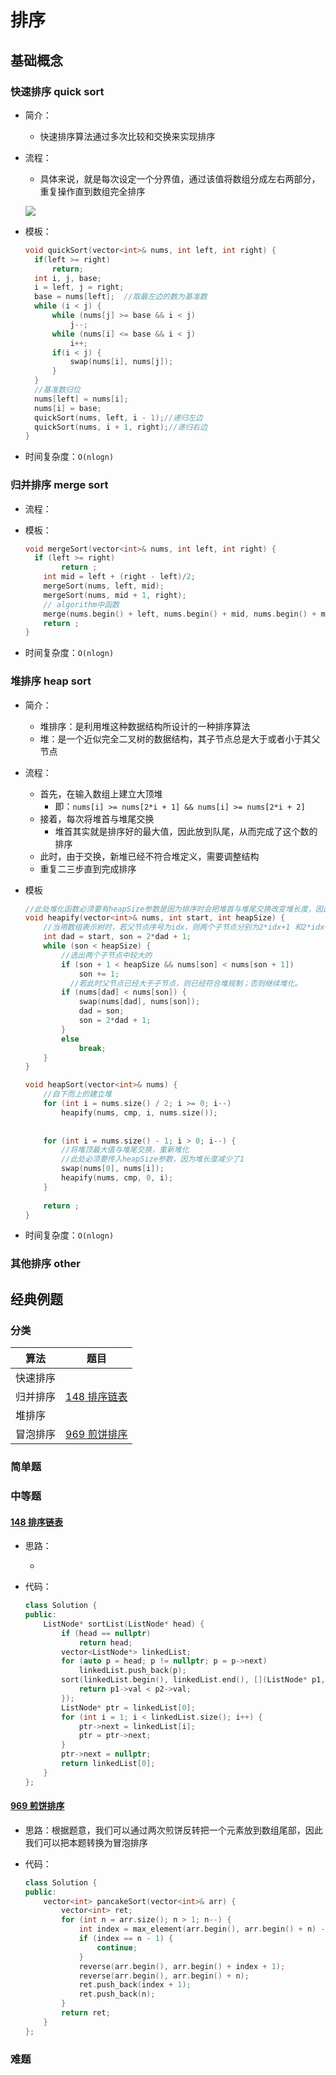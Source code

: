 # 排序

## 基础概念

### 快速排序 quick sort

+ 简介：
  - 快速排序算法通过多次比较和交换来实现排序

+ 流程：

  - 具体来说，就是每次设定一个分界值，通过该值将数组分成左右两部分，重复操作直到数组完全排序

  ![](../img/code_sorting_quicksort.png)

+ 模板：

  ``` c++ 
  void quickSort(vector<int>& nums, int left, int right) {
  	if(left >= right)
  		return;
  	int i, j, base;
  	i = left, j = right;
  	base = nums[left];  //取最左边的数为基准数
  	while (i < j) {
  		while (nums[j] >= base && i < j)
  			j--;
  		while (nums[i] <= base && i < j)
  			i++;
  		if(i < j) {
  			swap(nums[i], nums[j]);
  		}
  	}
  	//基准数归位
  	nums[left] = nums[i];
  	nums[i] = base;
  	quickSort(nums, left, i - 1);//递归左边
  	quickSort(nums, i + 1, right);//递归右边
  }
  ```

+ 时间复杂度：`O(nlogn)`

### 归并排序 merge sort

+ 流程：

+ 模板：

  ``` c++
  void mergeSort(vector<int>& nums, int left, int right) {
  	if (left >= right)
          return ;
      int mid = left + (right - left)/2;
      mergeSort(nums, left, mid);
      mergeSort(nums, mid + 1, right);
      // algorithm中函数
      merge(nums.begin() + left, nums.begin() + mid, nums.begin() + mid + 1, nums.begin() + right, nums.begin() + left);
      return ;
  }
  ```

+ 时间复杂度：`O(nlogn)`

### 堆排序 heap sort

+ 简介：

  - 堆排序：是利用堆这种数据结构所设计的一种排序算法
  - 堆：是一个近似完全二叉树的数据结构，其子节点总是大于或者小于其父节点

+ 流程：

  - 首先，在输入数组上建立大顶堆
    - 即：`nums[i] >= nums[2*i + 1] && nums[i] >= nums[2*i + 2]`
  - 接着，每次将堆首与堆尾交换
    - 堆首其实就是排序好的最大值，因此放到队尾，从而完成了这个数的排序
  - 此时，由于交换，新堆已经不符合堆定义，需要调整结构
  - 重复二三步直到完成排序

+ 模板

  ``` c++
  //此处堆化函数必须要有heapSize参数是因为排序时会把堆首与堆尾交换改变堆长度，因此堆化函数必须传入堆长度
  void heapify(vector<int>& nums, int start, int heapSize) {
      //当用数组表示树时，若父节点序号为idx，则两个子节点分别为2*idx+1 和2*idx+2
      int dad = start, son = 2*dad + 1;
      while (son < heapSize) {
          //选出两个子节点中较大的
          if (son + 1 < heapSize && nums[son] < nums[son + 1])
              son += 1;
         	//若此时父节点已经大于子节点，则已经符合堆规制；否则继续堆化。
          if (nums[dad] < nums[son]) {
              swap(nums[dad], nums[son]);
              dad = son;
              son = 2*dad + 1;
          }
          else
              break;
      }
  }
  
  void heapSort(vector<int>& nums) {
      //自下而上的建立堆
      for (int i = nums.size() / 2; i >= 0; i--)
          heapify(nums, cmp, i, nums.size());
      
      
      for (int i = nums.size() - 1; i > 0; i--) {
          //将堆顶最大值与堆尾交换，重新堆化
          //此处必须要传入heapSize参数，因为堆长度减少了1
          swap(nums[0], nums[i]);
          heapify(nums, cmp, 0, i);
      }
      
      return ;
  }
  ```
  
+ 时间复杂度：`O(nlogn)`

### 其他排序 other

## 经典例题

### 分类

| 算法     | 题目                                                         |
| -------- | ------------------------------------------------------------ |
| 快速排序 |                                                              |
| 归并排序 | [148 排序链表](https://leetcode-cn.com/problems/sort-list/)  |
| 堆排序   |                                                              |
| 冒泡排序 | [969 煎饼排序](https://leetcode-cn.com/problems/pancake-sorting/) |

### 简单题

### 中等题

#### [148 排序链表](https://leetcode-cn.com/problems/sort-list/)

+ 思路：

  - 

+ 代码：

  ``` c++
  class Solution {
  public:
      ListNode* sortList(ListNode* head) {
          if (head == nullptr)
              return head;
          vector<ListNode*> linkedList;
          for (auto p = head; p != nullptr; p = p->next) 
              linkedList.push_back(p);
          sort(linkedList.begin(), linkedList.end(), [](ListNode* p1, ListNode* p2) {
              return p1->val < p2->val; 
          });
          ListNode* ptr = linkedList[0];
          for (int i = 1; i < linkedList.size(); i++) {
              ptr->next = linkedList[i];
              ptr = ptr->next;
          }
          ptr->next = nullptr;
          return linkedList[0];
      }
  };
  ```


#### [969 煎饼排序](https://leetcode-cn.com/problems/pancake-sorting/)

+ 思路：根据题意，我们可以通过两次煎饼反转把一个元素放到数组尾部，因此我们可以把本题转换为冒泡排序

+ 代码：

  ``` c++
  class Solution {
  public:
      vector<int> pancakeSort(vector<int>& arr) {
          vector<int> ret;
          for (int n = arr.size(); n > 1; n--) {
              int index = max_element(arr.begin(), arr.begin() + n) - arr.begin();
              if (index == n - 1) {
                  continue;
              }
              reverse(arr.begin(), arr.begin() + index + 1);
              reverse(arr.begin(), arr.begin() + n);
              ret.push_back(index + 1);
              ret.push_back(n);
          }
          return ret;
      }
  };
  ```


### 难题

